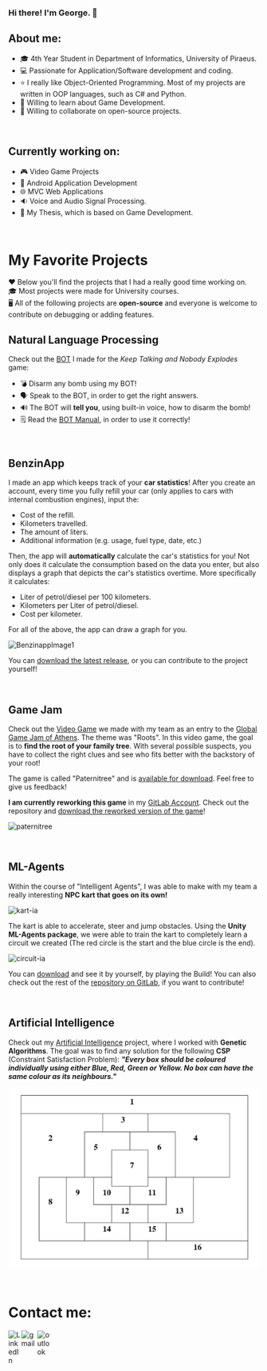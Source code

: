 ### Hi there! I'm George. 👋

## About me:
- 🎓 4th Year Student in Department of Informatics, University of Piraeus.
- 💻 Passionate for Application/Software development and coding.
- ⭐ I really like Object-Oriented Programming. Most of my projects are written in OOP languages, such as C# and Python.
- 👾 Willing to learn about Game Development.
- 🤝 Willing to collaborate on open-source projects.

<br>

## Currently working on:
- 🎮 Video Game Projects
- 📱 Android Application Development
- 🌐 MVC Web Applications
- 🔉 Voice and Audio Signal Processing.
- 📝 My Thesis, which is based on Game Development.

<br>

# My Favorite Projects

❤️ Below you'll find the projects that I had a really good time working on. <br>
🎓 Most projects were made for University courses. <br>
🖥️ All of the following projects are **open-source** and everyone is welcome to contribute on debugging or adding features.


## Natural Language Processing
Check out the [BOT][ktane bot] I made for the *Keep Talking and Nobody Explodes* game:
+ 💣 Disarm any bomb using my BOT!
+ 🗣️ Speak to the BOT, in order to get the right answers.
+ 🔊 The BOT will **tell you**, using built-in voice, how to disarm the bomb!
+ 🗒️ Read the [BOT Manual][ktane bot manual], in order to use it correctly!

<br>

## BenzinApp
I made an app which keeps track of your **car statistics**! After you create an account, every time you fully refill your car (only applies to cars with internal combustion engines), input the:
+ Cost of the refill.
+ Kilometers travelled.
+ The amount of liters.
+ Additional information (e.g. usage, fuel type, date, etc.)

Then, the app will **automatically** calculate the car's statistics for you! Not only does it calculate the consumption based on the data you enter, but also displays a graph that depicts the car's statistics overtime. More specifically it calculates:
+ Liter of petrol/diesel per 100 kilometers.
+ Kilometers per Liter of petrol/diesel.
+ Cost per kilometer.

For all of the above, the app can draw a graph for you.

<img src="https://github.com/GeorgeMC2610/GeorgeMC2610/assets/55163372/115b313f-53f4-4a7e-b0a3-0f8e737a5587" alt="BenzinappImage1" width="25%">

You can <a href="https://github.com/GeorgeMC2610/BenzinApp/releases">download the latest release</a>, or you can contribute to the project yourself!

<br>

## Game Jam
Check out the [Video Game][ggj repository link] we made with my team as an entry to the [Global Game Jam of Athens][ggj athens]. The theme was "Roots". In this video game, the goal is to **find the root of your family tree**. With several possible suspects, you have to collect the right clues and see who fits better with the backstory of your root!

The game is called "Paternitree" and is [available for download][ggj download link]. Feel free to give us feedback!

**I am currently reworking this game** in my [GitLab Account][paternitree gitlab]. Check out the repository and [download the reworked version of the game][reworked paternitree download]!

![paternitree][paternitree icon]

<br>

## ML-Agents
Within the course of "Intelligent Agents", I was able to make with my team a really interesting **NPC kart that goes on its own!**

<img alt="kart-ia" width="32%" src="https://github.com/GeorgeMC2610/GeorgeMC2610/assets/55163372/ed111cd0-bfaa-4370-88d0-4469dfc5d70f" />

The kart is able to accelerate, steer and jump obstacles. Using the **Unity ML-Agents package**, we were able to train the kart to completely learn a circuit we created (The red circle is the start and the blue circle is the end).

<img alt="circuit-ia" width="42%" src="https://github.com/GeorgeMC2610/GeorgeMC2610/assets/55163372/8ad8b315-02e8-4f29-87a7-44435bb47716" />

You can [download](https://gitlab.com/GeorgeMC2610/intelligent-agents/-/releases) and see it by yourself, by playing the Build! You can also check out the rest of the [repository on GitLab](https://gitlab.com/GeorgeMC2610/intelligent-agents/), if you want to contribute!

<br>

## Artificial Intelligence 
Check out my [Artificial Intelligence][ai project] project, where I worked with **Genetic Algorithms**. The goal was to find any solution for the following **CSP** (Constraint Satisfaction Problem): ***"Every box should be coloured individually using either Blue, Red, Green or Yellow. No box can have the same colour as its neighbours."***

![csp solver][csp]

<br>

# Contact me:
[<img align="left" alt="LinkedIn" width="26px" src="https://play-lh.googleusercontent.com/kMofEFLjobZy_bCuaiDogzBcUT-dz3BBbOrIEjJ-hqOabjK8ieuevGe6wlTD15QzOqw=w240-h480-rw" />][linkedin]
[<img align="left" alt="gmail" width="32px" src="https://upload.wikimedia.org/wikipedia/commons/thumb/7/7e/Gmail_icon_%282020%29.svg/1200px-Gmail_icon_%282020%29.svg.png" />][gmail]
[<img align="left" alt="outlook" width="32px" src="https://upload.wikimedia.org/wikipedia/commons/thumb/d/df/Microsoft_Office_Outlook_%282018%E2%80%93present%29.svg/1101px-Microsoft_Office_Outlook_%282018%E2%80%93present%29.svg.png" />][hotmail]


[linkedin]: https://www.linkedin.com/in/georgios-seimenis-0ab84923a/
[gmail]: mailto:giorgosseimenis@gmail.com
[hotmail]: mailto:giorgos_seimenis@hotmail.com
[ktane bot]: https://github.com/GeorgeMC2610/KTANE-Bot
[ktane bot manual]: https://github.com/GeorgeMC2610/KTANE-Bot#readme
[ai project]: https://github.com/GeorgeMC2610/Artificial-Intelligence
[csp]: https://github.com/GeorgeMC2610/Artificial-Intelligence/blob/master/Exercise%201/schema2.png
[ggj repository link]: https://github.com/Dimitris-Provatas/GGJ_2023
[ggj athens]: https://www.globalgamejamathens.gr/
[ggj download link]: https://ggj.s3.amazonaws.com/games/2023/02/276412/exec/dEYkM/Paternitree_Executable.zip
[paternitree icon]: https://camo.githubusercontent.com/be9fc0d72c0543538f9e1c1d8401ef85ccee1c5f4892eda9000a6b35762bbe74/68747470733a2f2f676c6f62616c67616d656a616d2e6f72672f616d617a6f6e73332f696d6167652d646572697661746976652f67676a2f7374796c65732f67616d655f736964656261725f5f6e6f726d616c2f66656174757265645f696d6167652f323032332f30322f3237363431322f6d656e755f696d6167652e706e673f69746f6b3d7a4547312d3935502674696d657374616d703d31363735363132313236
[paternitree gitlab]: https://gitlab.com/GeorgeMC2610/paternitree
[reworked paternitree download]: https://gitlab.com/GeorgeMC2610/paternitree/-/releases

